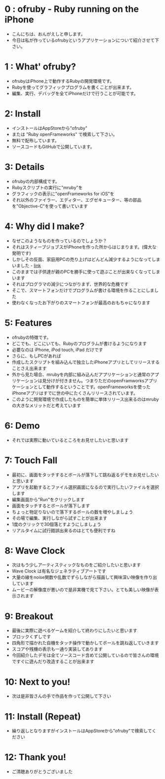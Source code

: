 # 0 : ofruby - Ruby running on the iPhone
- こんにちは、おんがえしと申します。
- 今日は私が作っているofrubyというアプリケーションについて紹介させて下さい。

# 1 : What' ofruby?
- ofrubyはiPhone上で動作するRubyの開発環境です。
- Rubyを使ってグラフィックプログラムを書くことが出来ます。
- 編集、実行、デバッグを全てiPhoneだけで行うことが可能です。

# 2: Install
- インストールはAppStoreから"ofruby"
- または "Ruby openFrameworks" で検索して下さい。
- 無料で配布しています。
- ソースコードもGitHubで公開しています。

# 3: Details
- ofrubyの内部構成です。
- Rubyスクリプトの実行に"mruby"を
- グラフィックの表示に"openFrameworks for iOS"を
- それ以外のファイラー、エディター、エグゼキューター、等の部品を"Objective-C"を使って書いています

# 4: Why did I make?
- なぜこのようなものを作っているのでしょうか？
- それはスティーブジョブスがiPhoneを作った所からはじまります。(偉大な発明です)
- しかしその反面、家庭用PCの売り上げはどんどん減少するようになってしまいました - [link](http://www.idcjapan.co.jp/Press/Current/20140212Apr.html)
- このままでは子供達が親のPCを勝手に使って遊ぶことが出来なくなってしまいます
- それはプログラマの減少につながります、世界的な危機です
- そこで、スマートフォンだけでプログラムが書ける環境を作ることにしました
- 使わなくなったお下がりのスマートフォンが最高のおもちゃになります

# 5: Features
- ofrubyの特徴です。
- どこでも、どこにいても、Rubyのプログラムが書けるようになります
- 必要なのは iPhone, iPod touch, iPad だけです
- さらに、もしPCがあれば
- 作成したスクリプトを組み込んで独立したiPhoneアプリとしてリリースすることさえ出来ます
- 外から見た場合、mrubyを内部に組み込んだアプリケーションと通常のアプリケーションは見分けが付きません。つまりただのopenFramworksアプリケーションとして動作するということです。openFrameworksを使ったiPhoneアプリはすでに世の中にたくさんリリースされています。
- このように開発環境で作成したものを簡単に単体リリース出来るのはmrubyの大きなメリットだと考えています

# 6: Demo
- それでは実際に動いているところをお見せしたいと思います

# 7: Touch Fall
- 最初に、画面をタッチするとボールが落下して跳ね返るデモをお見せしたいと思います
- アプリを起動するとファイル選択画面になるので実行したいファイルを選択します
- 編集画面から"Run"をクリックします
- 画面をタッチするとボールが落下します
- ちょっと物足りないので落下するボールの数を増やしましょう
- その場で編集、実行しながら試すことが出来ます
- 1度のクリックで30個落とすようにしましょう
- リアルタイムに試行錯誤出来るのはとても便利ですね

# 8: Wave Clock
- 次はもう少しアーティスティックなものをご紹介したいと思います
- Wave Clock は有名なジェネラティブアートです
- 大量の線をnoise関数や乱数でずらしながら描画して興味深い映像を作り出しています
- ムービーの解像度が悪いので是非実機で見て下さい。とても美しい映像が表示されます

# 9: Breakout
- 最後に実際に遊べるゲームを紹介して終わりにしたいと思います
- ブロックくずしです
- 四角形で描かれた自機をタッチ操作で動かしてボールを跳ね返していきます
- スコアや残機の表示も一通り実装してあります
- 今回紹介したデモは全てソースコード含めて公開しているので皆さんの環境ですぐに遊んだり改造することが出来ます

# 10: Next to you!
- 次は是非皆さんの手で作品を作って公開して下さい

# 11: Install (Repeat)
- 繰り返しとなりますがインストールはAppStoreから"ofruby"で検索してください

# 12: Thank you!
- ご清聴ありがとうございました















